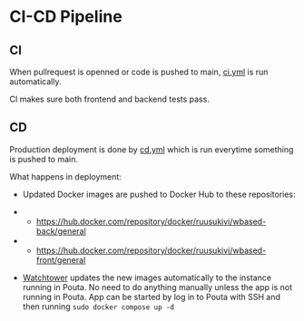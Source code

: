 # CI-CD Pipeline

## CI

When pullrequest is openned or code is pushed to main, [ci.yml](../.github/workflows/ci.yml) is run automatically.

CI makes sure both frontend and backend tests pass.

## CD

Production deployment is done by [cd.yml](../.github//workflows/ci.yml) which is run everytime something is pushed to main.

What happens in deployment:

* Updated Docker images are pushed to Docker Hub to these repositories:
* * https://hub.docker.com/repository/docker/ruusukivi/wbased-back/general
* * https://hub.docker.com/repository/docker/ruusukivi/wbased-front/general

* [Watchtower](https://containrrr.dev/watchtower/) updates the new images automatically to the instance running in Pouta. No need to do anything manually unless the app is not running in Pouta. App can be started by log in to Pouta with SSH and then running `sudo docker compose up -d`
